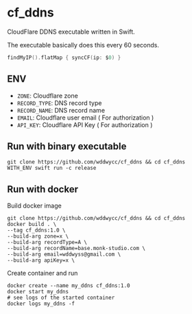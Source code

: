 # cf_ddns

CloudFlare DDNS executable written in Swift.

The executable basically does this every 60 seconds.

```swift
findMyIP().flatMap { syncCF(ip: $0) }
```

## ENV

* `ZONE`:  Cloudflare zone
* `RECORD_TYPE`: DNS record type
* `RECORD_NAME`: DNS record name
* `EMAIL`: Cloudflare user email ( For authorization )
* `API_KEY`: Cloudflare API Key ( For authorization )

## Run with binary executable

```shell
git clone https://github.com/wddwycc/cf_ddns && cd cf_ddns
WITH_ENV swift run -c release
```

## Run with docker

Build docker image

```shell
git clone https://github.com/wddwycc/cf_ddns && cd cf_ddns
docker build . \
--tag cf_ddns:1.0 \
--build-arg zone=x \
--build-arg recordType=A \
--build-arg recordName=base.monk-studio.com \
--build-arg email=wddwyss@gmail.com \
--build-arg apiKey=x \
```

Create container and run

```shell
docker create --name my_ddns cf_ddns:1.0
docker start my_ddns
# see logs of the started container
docker logs my_ddns -f
```
